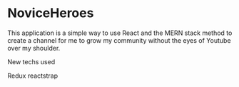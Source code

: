 # NoviceHeroes

This application is a simple way to use React and the MERN stack method to create a channel for me to grow my community without the eyes of Youtube over my shoulder.

New techs used 

Redux
reactstrap
